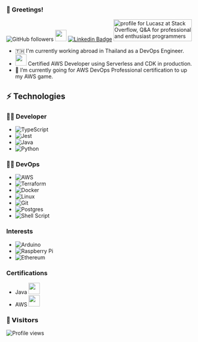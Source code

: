 ### 🖖 Greetings!

![GitHub followers](https://img.shields.io/github/followers/luchees?label=Follow&style=social)
<img src="https://media.giphy.com/media/WUlplcMpOCEmTGBtBW/giphy.gif" width="30"> 
[![Linkedin Badge](https://img.shields.io/badge/-LinkedIn-blue?style=flat&logo=Linkedin&logoColor=white&link=https://www.linkedin.com/in/lucas-van-den-abbeele/)](https://www.linkedin.com/in/lucas-van-den-abbeele/)
<a href="https://stackoverflow.com/users/2443665/lucasz"><img src="https://stackoverflow.com/users/flair/2443665.png" width="208" height="58" alt="profile for Lucasz at Stack Overflow, Q&amp;A for professional and enthusiast programmers" title="profile for Lucasz at Stack Overflow, Q&amp;A for professional and enthusiast programmers"></a>

- 🇹🇭 I'm currently working abroad in Thailand as a DevOps Engineer. 
- <img src="https://img.icons8.com/color/48/000000/amazon-web-services.png" width="30"> Certified AWS Developer using Serverless and CDK in production.
- 📜 I’m currently going for AWS DevOps Professional certification to up my AWS game.

## ⚡ Technologies

### 👨‍💻 Developer
* ![TypeScript](https://img.shields.io/badge/typescript-%23007ACC.svg?style=for-the-badge&logo=typescript&logoColor=white)
* ![Jest](https://img.shields.io/badge/-jest-%23C21325?style=for-the-badge&logo=jest&logoColor=white)
* ![Java](https://img.shields.io/badge/java-%23ED8B00.svg?style=for-the-badge&logo=java&logoColor=white)
* ![Python](https://img.shields.io/badge/python-3670A0?style=for-the-badge&logo=python&logoColor=ffdd54)

### 👨‍💻 DevOps
* ![AWS](https://img.shields.io/badge/AWS-%23FF9900.svg?style=for-the-badge&logo=amazon-aws&logoColor=white) 
* ![Terraform](https://img.shields.io/badge/terraform-%235835CC.svg?style=for-the-badge&logo=terraform&logoColor=white)
* ![Docker](https://img.shields.io/badge/docker-%230db7ed.svg?style=for-the-badge&logo=docker&logoColor=white)
* ![Linux](https://img.shields.io/badge/Linux-FCC624?style=for-the-badge&logo=linux&logoColor=black)
* ![Git](https://img.shields.io/badge/git-%23F05033.svg?style=for-the-badge&logo=git&logoColor=white)
* ![Postgres](https://img.shields.io/badge/postgres-%23316192.svg?style=for-the-badge&logo=postgresql&logoColor=white)
* ![Shell Script](https://img.shields.io/badge/shell_script-%23121011.svg?style=for-the-badge&logo=gnu-bash&logoColor=white)

### Interests
* ![Arduino](https://img.shields.io/badge/-Arduino-00979D?style=for-the-badge&logo=Arduino&logoColor=white)
* ![Raspberry Pi](https://img.shields.io/badge/-RaspberryPi-C51A4A?style=for-the-badge&logo=Raspberry-Pi)
* ![Ethereum](https://img.shields.io/badge/Ethereum-3C3C3D?style=for-the-badge&logo=Ethereum&logoColor=white)

### Certifications
* Java <img src="https://user-images.githubusercontent.com/7580430/132317865-9bd3c68c-7c80-4088-8a4e-8c9f3abcaaf0.png" width="30">
* AWS <img src="https://user-images.githubusercontent.com/7580430/132318002-8f30c2c3-c80a-4f7b-82a8-88589053ae29.png" width="30">
### 🤝‍ 𝗩𝗶𝘀𝗶𝘁𝗼𝗿𝘀

![Profile views](https://gpvc.arturio.dev/luchees) 


